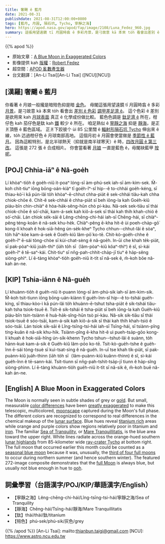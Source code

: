 ```yaml
---
title: 奢颺 ê 藍月
date: 2021-08-31
publishdate: 2021-08-31T12:00:00+0800
tags: [藍月, 月圓, 隕石坑, Tycho, 寧靜之海]
hero: https://apod.nasa.gov/apod/fap/image/2108/Luna_Fedez_960.jpg
summary: 這張用望遠鏡 tī 月圓時翕 ê 多彩月景，是刁故意 kā 本來 to̍h 看會出差別 ê 色彩調甲差足濟 ê。
---
```


{{% apod %}}

- 原始文章：[A Blue Moon in Exaggerated Colors](https://apod.nasa.gov/apod/ap210831.html)
- 影像提供 kah [版權][copyright]：[Robert Fedez](https://www.facebook.com/RobertFedezz)
- 超空間：[APOD 亂數產生器](https://apod.nasa.gov/apod/random_apod.html)
- 台文翻譯：[An-Li Tsai][An-Li Tsai] ([NCU][NCU])

## [漢羅] 奢颺 ê 藍月
你看著 ê 月娘一般攏是暗殕色抑是暗 [金色][gold]。
毋閣這張用望遠鏡 tī 月圓時翕 ê 多彩 [月景][moonscape]，是刁故意 kā 本來 to̍h 看會出 [差別 ê 色彩][color differences] [調甲差足濟 ê][greatly exaggerated]。
這个色彩 ê 差別是欲用來 kah [月球表面][lunar surface] 真正 ê 化學成份做比較。
藍色色調是 [鈦足濟 ê][titanium rich] 所在，柑仔色 kah 茄仔色是鈦 kah [鐵][iron] 較少 ê 所在。
咱足熟似 ê [寧靜之海][Sea of Tranquility] 抑是 [靜海][Mare Tranquillitatis]，是正爿頂懸 ê 藍色區域。
正爿下跤彼个 ùi 85 公里闊 ê [輻射形隕石坑 Tycho][ray-crater Tycho] 伸出來 ê 線，to̍h 迒過柑仔色 ê 月球南部高地。
這個月初 ê 月圓會使當做是 [季節性 ê 藍月][seasonal blue moon]。
因為這較特別，是北半球熱天（抑就是南半球寒天）ê 時，[四改月圓 ê 第三改][third of four full moons]。
這張是 272 張 ê 合成相片。
你會當看著 [月娘][full Moon] 一直是藍色 ê，毋閣袂藍甲 [按呢][ooh]。

## [POJ] Chhia-iāⁿ ê Nâ-goe̍h
Lí khòaⁿ-tio̍h ê goe̍h-niû it-poaⁿ lóng-sī àm-phú-sek iah-sī àm-kim-sek.
M̄-koh chit-tiuⁿ iōng bōng-oán-kiàⁿ tī goe̍h-îⁿ-sî hip--ê to-chhái goe̍h-kéng, sī thiau-kò͘-ì kā pún-lâi to̍h khòaⁿ-ē-chhut chha-pia̍t ê sek-chhái tiâu-kah chha chiok-chōe ê.
Chi̍t-ê sek-chhái ê chha-pia̍t sī beh iōng-la kah Goe̍h-kiû piáu-bīn chin-chiàⁿ ê hòa-ha̍k-sêng-hūn chò pí-kàu.
Nâ-sek sek-tiāu sī thài chiok-chōe ê só͘-chāi, kam-á-sek kah kiô-á-sek sī thài kah thih khah-chió ê só͘-chāi.
Lán chiok se̍k-sāi ê Lêng-chēng-chi-hái iah-sī Chēng-hái, sī chiàⁿ-pêng téng-koân ê nâ-sek khu-he̍k.
Chiàⁿ-pêng ē-kha hit-ê ùi poeh-cha̍p-gō͘ kong-lí khoah ê hok-siā-hêng ún-se̍k-kheⁿ Tycho chhun--chhut-lâi ê sòaⁿ, to̍h hāⁿ-kòe kam-á-sek ê Goe̍h-kiû lâm-pō͘ ko-tē.
Chit-kò-goe̍h-chhe ê goe̍h-îⁿ ē-sái tòng-chòe sī kùi-chat-sèng ê nâ-goe̍h.
In-ūi che khah te̍k-pia̍t, sī pak-pòaⁿ-kiû joa̍h-thiⁿ (ia̍h to̍h sī（lâm-pòaⁿ-kiû kôaⁿ-thiⁿ) ê sî, sì-kái goe̍h-îⁿ ê tē-saⁿ-kái.
Chit-tiuⁿ sī nn̄g-pah-chhit-cha̍p-jī tiuⁿ ê ha̍p-sêng siòng-phìⁿ.
Lí ē-tàng khòaⁿ-tio̍h goe̍h-niû it-ti̍t sī nâ-sek ê, m̄-koh bōe nâ-kah án-ne.

## [KIP] Tshia-iānn ê Nâ-gue̍h
Lí khuànn-tio̍h ê gue̍h-niû it-puann lóng-sī àm-phú-sik iah-sī àm-kim-sik.
M̄-koh tsit-tiunn iōng bōng-uán-kiànn tī gue̍h-înn-sî hip--ê to-tshái gue̍h-kíng, sī thiau-kòo-ì kā pún-lâi to̍h khuànn-ē-tshut tsha-pia̍t ê sik-tshái tiâu-kah tsha tsiok-tsuē ê.
Tsi̍t-ê sik-tshái ê tsha-pia̍t sī beh iōng-la kah Gue̍h-kiû piáu-bīn tsin-tsiànn ê huà-ha̍k-sîng-hūn tsò pí-kàu.
Nâ-sik sik-tiāu sī thài tsiok-tsuē ê sóo-tsāi, kam-á-sik kah kiô-á-sik sī thài kah thih khah-tsió ê sóo-tsāi.
Lán tsiok si̍k-sāi ê Lîng-tsīng-tsi-hái iah-sī Tsīng-hái, sī tsiànn-pîng tíng-kuân ê nâ-sik khu-hi̍k.
Tsiànn-pîng ē-kha hit-ê uì pueh-tsa̍p-gōo kong-lí khuah ê hok-siā-hîng ún-si̍k-khenn Tycho tshun--tshut-lâi ê suànn, to̍h hānn-kuè kam-á-sik ê Gue̍h-kiû lâm-pōo ko-tē.
Tsit-kò-gue̍h-tshe ê gue̍h-înn ē-sái tòng-tsuè sī kuì-tsat-sìng ê nâ-gue̍h.
In-uī tse khah ti̍k-pia̍t, sī pak-puànn-kiû jua̍h-thinn (ia̍h to̍h sī（lâm-puànn-kiû kuânn-thinn) ê sî, sì-kái gue̍h-înn ê tē-sann-kái.
Tsit-tiunn sī nn̄g-pah-tshit-tsa̍p-jī tiunn ê ha̍p-sîng siòng-phìnn.
Lí ē-tàng khuànn-tio̍h gue̍h-niû it-ti̍t sī nâ-sik ê, m̄-koh buē nâ-kah án-ne.

## [English] A Blue Moon in Exaggerated Colors
The Moon is normally seen in subtle shades of grey or [gold][gold].
But small, measurable [color differences][color differences] have been [greatly exaggerated][greatly exaggerated] to make this telescopic, multicolored, [moonscape][moonscape] captured during the Moon's full phase.
The different colors are recognized to correspond to real differences in the chemical makeup of the [lunar surface][lunar surface].
Blue hues reveal [titanium rich][titanium rich] areas while orange and purple colors show regions relatively poor in titanium and [iron][iron].
The familiar [Sea of Tranquility][Sea of Tranquility], or [Mare Tranquillitatis][Mare Tranquillitatis], is the blue area toward the upper right.
White lines radiate across the orange-hued southern [lunar highlands][lunar highlands] from 85-kilometer wide [ray-crater Tycho][ray-crater Tycho] at bottom right.
The full moon that occurred earlier this month could be counted as a [seasonal blue moon][seasonal blue moon] because it was, unusually, the [third of four full moons][third of four full moons] to occur during northern summer (and hence southern winter).
The featured 272-image composite demonstrates that the [full Moon][full Moon] is always blue, but usually not blue enough in hue to [ooh][ooh].

## 詞彙學習（台語漢字/POJ/KIP/華語漢字/English）
- 【寧靜之海】Lêng-chēng-chi-hái/Lîng-tsīng-tsi-hái/寧靜之海/Sea of Tranquility
- 【靜海】Chēng-hái/Tsīng-hái/靜海/Mare Tranquillitatis
- 【鈦】thài/thài/鈦/titanium
- 【殕色】phú-sek/phú-sik/灰色/grey

{{% /apod %}}
[An-Li Tsai]: mailto:thianbun.taigi@gmail.com
[NCU]: https://www.astro.ncu.edu.tw

[copyright]: https://apod.nasa.gov/apod/fap/lib/about_apod.html#srapply

[gold]:https://apod.nasa.gov/apod/ap201111.html
[color differences]:https://apod.nasa.gov/apod/ap030829.html
[greatly exaggerated]:https://e4p7c9i3.stackpathcdn.com/wp-content/uploads/2016/03/25-60.jpg
[moonscape]:https://apod.nasa.gov/apod/ap031109.html
[lunar surface]:https://solarsystem.nasa.gov/moons/earths-moon/in-depth/
[titanium rich]:http://www.psrd.hawaii.edu/Dec00/highTi.html
[iron]:https://www.usgs.gov/science-support/osqi/yes/resources-teachers/find-a-feature-red-rocks
[Sea of Tranquility]:https://www.nasa.gov/exploration/home/19jul_seaoftranquillity.html
[Mare Tranquillitatis]:https://en.wikipedia.org/wiki/Mare_Tranquillitatis
[lunar highlands]:https://upload.wikimedia.org/wikipedia/commons/6/61/Moon_names.svg
[ray-crater Tycho]:https://solarsystem.nasa.gov/resources/2264/tycho-crater-on-the-moon-labeled/
[seasonal blue moon]:https://en.wikipedia.org/wiki/Blue_moon#Seasonal
[third of four full moons]:https://skyandtelescope.org/astronomy-news/true-blue-moon/
[full Moon]:https://earthsky.org/astronomy-essentials/when-is-the-next-blue-moon/
[ooh]:https://en.wiktionary.org/wiki/ooh#Interjection
